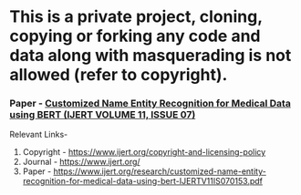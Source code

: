 # This is a private project, cloning, copying or forking any code and data along with masquerading is not allowed (refer to copyright).
### Paper - [Customized Name Entity Recognition for Medical Data using BERT (IJERT VOLUME 11, ISSUE 07)](https://www.ijert.org/research/customized-name-entity-recognition-for-medical-data-using-bert-IJERTV11IS070153.pdf)

Relevant Links-
1. Copyright - https://www.ijert.org/copyright-and-licensing-policy
2. Journal - https://www.ijert.org/
3. Paper - https://www.ijert.org/research/customized-name-entity-recognition-for-medical-data-using-bert-IJERTV11IS070153.pdf
